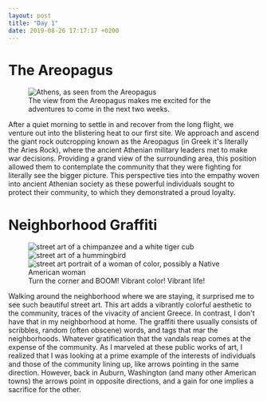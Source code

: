 ```yaml
---
layout: post
title: "Day 1" 
date: 2019-08-26 17:17:17 +0200
---
```

# The Areopagus

<figure>
	<img src="{{ site.baseurl }}{{ site.img-folder }}/areopagus.jpg" alt="Athens, as seen from the Areopagus">
	<figcaption>
		The view from the Areopagus makes me excited for the adventures to come in the next two weeks.
	</figcaption>
</figure>

After a quiet morning to settle in and recover from the long flight, we venture out into the blistering heat to our first site. We approach and ascend the giant rock outcropping known as the Areopagus (in Greek it's literally the Aries Rock), where the ancient Athenian military leaders met to make war decisions. Providing a grand view of the surrounding area, this position allowed them to contemplate the community that they were fighting for literally see the bigger picture. This perspective ties into the empathy woven into ancient Athenian society as these powerful individuals sought to protect their community, to which they demonstrated a proud loyalty.

# Neighborhood Graffiti

<figure>
	<img src="{{ site.baseurl }}{{ site.img-folder }}/graffiti-chimp-tiger.jpg" alt="street art of a chimpanzee and a white tiger cub">
	<img src="{{ site.baseurl }}{{ site.img-folder }}/graffiti-hummingbird.jpg" alt="street art of a hummingbird">
	<img src="{{ site.baseurl }}{{ site.img-folder }}/graffiti-girl.jpg" alt="street art portrait of a woman of color, possibly a Native American woman">
	<figcaption>
		Turn the corner and BOOM! Vibrant color! Vibrant life!
	</figcaption>
</figure>

Walking around the neighborhood where we are staying, it surprised me to see such beautiful street art. This art adds a vibrantly colorful aesthetic to the community, traces of the vivacity of ancient Greece. In contrast, I don't have that in my neighborhood at home. The graffiti there usually consists of scribbles, random (often obscene) words, and tags that mar the neighborhoods. Whatever gratification that the vandals reap comes at the expense of the community. As I marveled at these public works of art, I realized that I was looking at a prime example of the interests of individuals and those of the community lining up, like arrows pointing in the same direction. However, back in Auburn, Washington (and many other American towns) the arrows point in opposite directions, and a gain for one implies a sacrifice for the other.